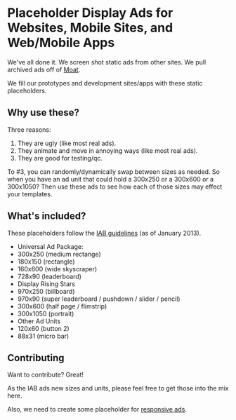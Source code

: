 Placeholder Display Ads for Websites, Mobile Sites, and Web/Mobile Apps
=======================================================================
 
We've all done it. We screen shot static ads from other sites. We pull archived ads off of [Moat](http://www.moat.com/). 
 
We fill our prototypes and development sites/apps with these static placeholders. 
 
Why use these?
--------------
 
Three reasons: 
1. They are ugly (like most real ads). 
2. They animate and move in annoying ways (like most real ads). 
3. They are good for testing/qc. 
 
To #3, you can randomly/dynamically swap between sizes as needed. So when you have an ad unit that could hold a 300x250 or a 300x600 or a 300x1050? Then use these ads to see how each of those sizes may effect your templates. 
 
What's included?
----------------
 
These placeholders follow the [IAB guidelines](http://www.iab.net/guidelines/508676/508767/displayguidelines) (as of January 2013). 
 
* Universal Ad Package: 
 * 300x250 (medium rectange)
 * 180x150 (rectangle)
 * 160x600 (wide skyscraper)
 * 728x90 (leaderboard)
* Display Rising Stars
 * 970x250 (billboard)
 * 970x90 (super leaderboard / pushdown / slider / pencil)
 * 300x600 (half page / flimstrip)
 * 300x1050 (portrait)
* Other Ad Units
 * 120x60 (button 2)
 * 88x31 (micro bar)

Contributing
------------

Want to contribute? Great!

As the IAB ads new sizes and units, please feel free to get those into the mix here.

Also, we need to create some placeholder for [responsive ads](http://www.responsiveads.com/).
